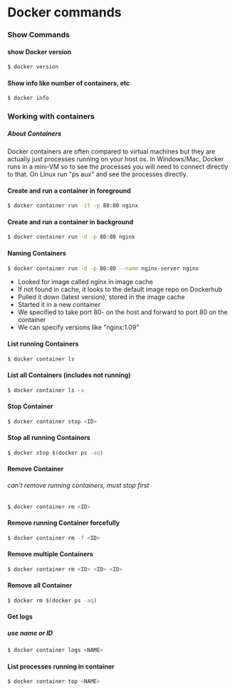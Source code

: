 # Docker commands

### Show Commands
#### show Docker version
```sh
$ docker version
```

#### Show info like number of containers, etc
```sh
$ docker info
```

### Working with containers
##### About Containers
Docker containers are often compared to virtual machines but they are actually just processes running on your host os. In Windows/Mac, Docker runs in a mini-VM so to see the processes you will need to connect directly to that. On Linux run "ps aux" and see the processes directly.

#### Create and run a container in foreground
```sh
$ docker container run -it -p 80:80 nginx
```
#### Create and run a container in background
```sh
$ docker container run -d -p 80:80 nginx
```
#### Naming Containers
```sh
$ docker container run -d -p 80:80 --name nginx-server nginx
```
- Looked for image called nginx in image cache
- If not found in cache, it looks to the default image repo on Dockerhub
- Pulled it down (latest version), stored in the image cache
- Started it in a new container
- We specified to take port 80- on the host and forward to port 80 on the container
- We can specify versions like "nginx:1.09"

#### List running Containers
```sh
$ docker container ls
```
#### List all Containers (includes not running)
```sh
$ docker container ls -a
```
#### Stop Container
```sh
$ docker container stop <ID>
```
#### Stop all running Containers
```sh
$ docker stop $(docker ps -aq)
```
#### Remove Container
###### can't remove running containers, must stop first
```sh
$ docker container rm <ID>
```
#### Remove running Container forcefully
```sh
$ docker container rm -f <ID>
```
#### Remove multiple Containers
```sh
$ docker container rm <ID> <ID> <ID>
```
#### Remove all Container
```sh
$ docker rm $(docker ps -aq)
```
#### Get logs
##### use name or ID
```sh
$ docker container logs <NAME>
```
#### List processes running in container
```sh
$ docker container top <NAME>
```

